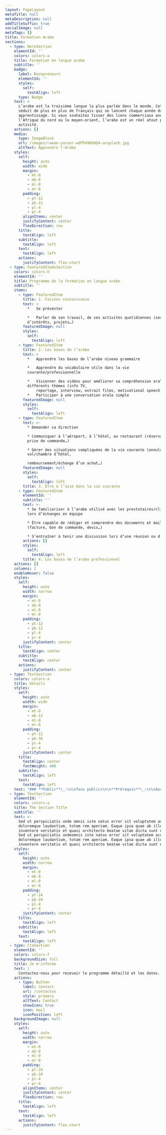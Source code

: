 ```yaml
---
layout: PageLayout
metaTitle: null
metaDescription: null
addTitleSuffix: true
socialImage: null
metaTags: []
title: Formation Arabe
sections:
  - type: HeroSection
    elementId: ''
    colors: colors-a
    title: Formation en langue arabe
    subtitle: ''
    badge:
      label: Rezopreneurs
      elementId: ''
      styles:
        self:
          textAlign: left
      type: Badge
    text: >
      L’arabe est la troisième langue la plus parlée dans le monde. Cette langue
      séduit de plus en plus de français qui se lancent chaque année dans son
      apprentissage. Si vous souhaitez tisser des liens commerciaux avec
      l’Afrique du nord ou le moyen-orient, l’arabe est un réel atout pour votre
      activité.
    actions: []
    media:
      type: ImageBlock
      url: /images/rawan-yasser-wdPP498hHQ4-unsplash.jpg
      altText: Apprendre l'Arabe
    styles:
      self:
        height: auto
        width: wide
        margin:
          - mt-0
          - mb-0
          - ml-0
          - mr-0
        padding:
          - pt-12
          - pb-12
          - pl-4
          - pr-4
        alignItems: center
        justifyContent: center
        flexDirection: row
      title:
        textAlign: left
      subtitle:
        textAlign: left
      text:
        textAlign: left
      actions:
        justifyContent: flex-start
  - type: FeaturedItemsSection
    colors: colors-h
    elementId: ''
    title: Programme de la formation en langue arabe
    subtitle: ''
    items:
      - type: FeaturedItem
        title: 1. Faisons connaissance
        text: >
          *   Se présenter

          *   Parler de son travail, de ses activités quotidiennes (ses centres
          d’intérêts, projets…)
        featuredImage: null
        styles:
          self:
            textAlign: left
      - type: FeaturedItem
        title: 2. Les bases de l’arabe
        text: >
          *   Apprendre les bases de l’arabe niveau grammaire

          *   Apprendre du vocabulaire utile dans la vie
          courante/professionnelle

          *   Visionner des vidéos pour améliorer sa compréhension orale sur
          différents thèmes (info TV,
              reportage, interview, extrait films, motivational speech, business talk show…)
          *   Participer à une conversation orale simple
        featuredImage: null
        styles:
          self:
            textAlign: left
      - type: FeaturedItem
        text: >-
          * Demander sa direction

          * Communiquer à l’aéroport, à l’hôtel, au restaurant (réservation,
          prise de commande…)

          * Gérer des situations compliquées de la vie courante (annulation
          vol/chambre d’hôtel,

          remboursement/échange d’un achat…)
        featuredImage: null
        styles:
          self:
            textAlign: left
        title: 3. Être à l’aise dans la vie courante
      - type: FeaturedItem
        elementId: ''
        subtitle: ''
        text: >-
          * Se familiariser à l’arabe utilisé avec les prestataires/clients ou
          lors d’échanges en équipe

          * Être capable de rédiger et comprendre des documents et mails
          (facture, bon de commande, devis…)

          * S’entraîner à tenir une discussion lors d’une réunion ou d’un call
        actions: []
        styles:
          self:
            textAlign: left
        title: 4. Les bases de l’arabe professionnel
    actions: []
    columns: 1
    enableHover: false
    styles:
      self:
        height: auto
        width: narrow
        margin:
          - mt-0
          - mb-0
          - ml-0
          - mr-0
        padding:
          - pt-12
          - pb-12
          - pl-4
          - pr-4
        justifyContent: center
      title:
        textAlign: center
      subtitle:
        textAlign: center
      actions:
        justifyContent: center
  - type: TextSection
    colors: colors-a
    title: Détails
    styles:
      self:
        height: auto
        width: wide
        margin:
          - mt-0
          - mb-12
          - ml-0
          - mr-0
        padding:
          - pt-12
          - pb-36
          - pl-4
          - pr-4
        justifyContent: center
      title:
        textAlign: center
        fontWeight: 400
      subtitle:
        textAlign: left
      text:
        textAlign: left
    text: "### **Public**\_:\n\nTous publics\n\n**Prérequis**\_:\n\nAucun prérequis n’est nécessaire pour suivre cette formation\n\n**Modalités et délais d’accès**\_:\n\nFormation e-learning composée d’une partie en FOAD, d’une partie de formations individuelles à distance sous la forme de webinars\n\n**Durée**\_:\n\n40H pour une période de 1 mois\n\n**Dates ou période**\_:\n\nDemandez le contrat de formation\n\n***\n\n### **Horaires**:\n\n• La partie e-learning est accessible 7/7 et 24h/24h.\n\n• Le monitoring et l’assistance pédagogique sont disponibles du lundi au vendredi de 9H à 17H.\n\n• Les accompagnements individuels seront à programmer avec le formateur du lundi au vendredi entre 9H et 17H\n\n***\n\n**Lieu**\_: Formation Ouverte A Distance accessible 7j/7 et 24H/24 à partir d’une plateforme conçue spécialement pour le e-learning\n\nPour les personnes en situation de handicap, nous mettrons tout en œuvre pour vous accueillir ou pour vous réorienter. Vous pouvez nous contacter au 06.50.13.69.08\n\n***\n\n### **Tarif**\_:\n\n2990 € TTC\n\n***\n\n**Objectifs de la formation et compétences visées**\n\nÀ l’issue de la formation, le participant sera capable de mettre en œuvre les compétences suivantes :\n\n*   Créer ou réévaluer son entreprise\n\n*   Assurer la pérennité de son entreprise\n\n*   Optimisation de la gestion et de la croissance de son entreprise\n\n**Modalités d’évaluation d’atteinte des objectifs de la formation :**\n\n*   QCM/Quizz\n\n*   Echange avec le formateur par visioconférence (webinar), téléphone et mail\n\n***\n\n### **Moyens permettant le suivi et l’appréciation des résultats**\n\n**Suivi de l’exécution :**\n\n*   Attestation d’assiduité mentionnant les objectifs, la nature et la durée de l’action et les résultats de l’évaluation des acquis de la formation\n\n*   Relevé de connexions, signé par un représentant de l’organisme de formation indiquant :La date de l’action et les heures de début et de fin d’utilisation du programmeLa dénomination du ou des modules suivis\n\n*   Attestation de réalisation des unités, signée par un représentant de l’organisme de formation, détaillant les travaux finalisés en cohérence avec le programme de formation\n\n**Appréciation des résultats :**\n\n*   Recueil individuel des attentes du stagiaire\n\n*   Questionnaire d’auto-évaluation des acquis en début et en fin de formation\n\n*   Remise d’une attestation de fin de formation\n\n*   Questionnaire d’évaluation de la satisfaction en fin de formation\n\n**Moyens pédagogiques et techniques d’encadrement des formations**\n\nModalités pédagogiques :\n\n*   Évaluation des besoins et du profil du participant\n\n*   Apport théorique et séquences pédagogiques regroupées en différents modules\n\n*   Cas pratiques\n\n*   Questionnaire et exercices\n\n*   Retours d'expériences\n\n*   Séquences pédagogiques regroupées en différents modules\n\n*   Accès individualisé grâce à 1 login et 1 mot de passe par apprenant permettant le contrôle et l’évaluation par les tuteurs formateurs à partir d’une plateforme conçue spécialement pour le e-learning\n\n**Référent pédagogique et formateur**\_:\n\nChaque formation est sous la responsabilité du directeur pédagogique de l’organisme de formation ; le bon déroulement est assuré par le formateur désigné par l’organisme de formation.\n\n### **Formateurs**\_:\n\nNos formateurs sont choisis pour leurs expertises métiers, leurs compétences pédagogiques et leur connaissance de l'entreprise. Ce sont eux-mêmes des entrepreneurs comme vous.\n"
  - type: TextSection
    elementId: ''
    colors: colors-a
    title: The Section Title
    subtitle: ''
    text: >-
      Sed ut perspiciatis unde omnis iste natus error sit voluptatem accusantium
      doloremque laudantium, totam rem aperiam. Eaque ipsa quae ab illo
      inventore veritatis et quasi architecto beatae vitae dicta sunt explicabo.
      Sed ut perspiciatis undeomnis iste natus error sit voluptatem accusantium
      doloremque laudantium, totam rem aperiam. Eaque ipsa quae ab illo
      inventore veritatis et quasi architecto beatae vitae dicta sunt explicabo.
    styles:
      self:
        height: auto
        width: narrow
        margin:
          - mt-0
          - mb-0
          - ml-0
          - mr-0
        padding:
          - pt-24
          - pb-24
          - pl-4
          - pr-4
        justifyContent: center
      title:
        textAlign: left
      subtitle:
        textAlign: left
      text:
        textAlign: left
  - type: CtaSection
    elementId: ''
    colors: colors-f
    backgroundSize: full
    title: Je m'informe
    text: |
      Contactez-nous pour recevoir le programme détaillé et les dates.
    actions:
      - type: Button
        label: Contact
        url: /contactus
        style: primary
        altText: Contact
        showIcon: true
        icon: mail
        iconPosition: left
    backgroundImage: null
    styles:
      self:
        height: auto
        width: narrow
        margin:
          - mt-0
          - mb-0
          - ml-0
          - mr-0
        padding:
          - pt-24
          - pb-24
          - pl-4
          - pr-4
        alignItems: center
        justifyContent: center
        flexDirection: row
      title:
        textAlign: left
      text:
        textAlign: left
      actions:
        justifyContent: flex-start
---
```

